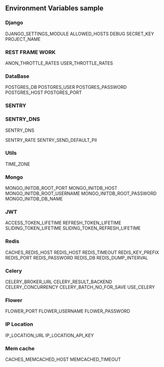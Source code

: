 ## Environment Variables sample

### Django
DJANGO_SETTINGS_MODULE
ALLOWED_HOSTS
DEBUG
SECRET_KEY
PROJECT_NAME

### REST FRAME WORK
ANON_THROTTLE_RATES
USER_THROTTLE_RATES

### DataBase
POSTGRES_DB
POSTGRES_USER
POSTGRES_PASSWORD
POSTGRES_HOST
POSTGRES_PORT

### SENTRY
### SENTRY_DNS
SENTRY_DNS

SENTRY_RATE
SENTRY_SEND_DEFAULT_PII

### Utils
TIME_ZONE

### Mongo
MONGO_INITDB_ROOT_PORT
MONGO_INITDB_HOST
MONGO_INITDB_ROOT_USERNAME
MONGO_INITDB_ROOT_PASSWORD
MONGO_INITDB_DB_NAME


### JWT
ACCESS_TOKEN_LIFETIME
REFRESH_TOKEN_LIFETIME
SLIDING_TOKEN_LIFETIME
SLIDING_TOKEN_REFRESH_LIFETIME

### Redis
CACHES_REDIS_HOST
REDIS_HOST
REDIS_TIMEOUT
REDIS_KEY_PREFIX
REDIS_PORT
REDIS_PASSWORD
REDIS_DB
REDIS_DUMP_INTERVAL

### Celery
CELERY_BROKER_URL
CELERY_RESULT_BACKEND
CELERY_CONCURRENCY
CELERY_BATCH_NO_FOR_SAVE
USE_CELERY

### Flower
FLOWER_PORT
FLOWER_USERNAME
FLOWER_PASSWORD

### IP Location
IP_LOCATION_URL
IP_LOCATION_API_KEY

### Mem cache
CACHES_MEMCACHED_HOST
MEMCACHED_TIMEOUT
